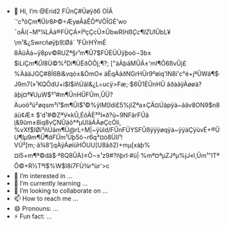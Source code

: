 - 👋 Hi, I’m @Erid2
FÛnÇ#Üøÿð6
OÌÃ´'c³õÇm¶ÛI$r8Þ©%bM§NÌ÷Ö«R8Ô¸Û%"àÿü~ñ·qÆÜÄìqÇN®Hã8ØMÉ$÷ÆyøÃäÊÔªVÔÎGÉ'wo¯oÂí(¬M°¼LÀà®FÜÇÁ×ÍºçÇcÛ±ÛbwRI$HßÇc¶IZU%Rläz@äÈØ$IÛbL¥\m¹&¿Swrcñøÿþ9¦Øã´
¹FÛrHÝmÉ 8ÀüÀà~ÿ8pv©RUZª§$r¹$m¶Û7$FÛÈÜÜÿþoõ¬3b±$ìLíÇ$m¶ÛI$8Ù©%²Dí¶ÙÈðÖÕj;¶?; ["àÀþãMÛÄ±'mI¶Ô6ßvÛj£%ÀàäJGÇ#8Í68í&vqó±&ÒmO« äËqÀãðNGrHÜr9ºøìq'lN8í'c°é+jªÛWä¶$· J9m7(»¹KQÕdU+i$I$íñÚãI&¿L÷ucÿ>Fæ;·$6Û1ÈÛnHÛ ãðàãÿÀøøà?ãþj¤ª¥UµW$²¹#m¶ÛnHÛFÛm¸ÛÜ?Àuoõ³ü²øqsm³í¹$m¶ÛI$¹©%ÿlM[Idí£5%jIZªa±ÇÄ¤Úàpÿà~ãâv8ON9$n8áü¢Æ± $'d¹#©ZªV«kÛ,ÉõÀÈ³²I«ð?ü~9NFärFÛã ̧ì&9ûm±8ìq8vÇNÛäõ*ªμUlãÁÀøÇcÓli, %vXf$IØí³ñÚãm¶Ù@rL÷M|~ÿùld/FÛnFÜYSFÛßÿÿÿøqÿà~ÿÿàÇÿùvÉ+®ÛU¶I$μ9m¶Û¶äFÛm¹$Üþ5õ¬r6q³¤ò8ÜI$I$¹! VÚ²[m;·â¾8'[qÀÿÁøíüHÕUU[U8ãð2)+mµ[xàþ%¤í5+m¶ª©dã$·ª8Q8ÛÀ}±Ô¬±¹z9#?ñþrI·#ü|·%mª¤ªµZJªµ%jJ«l¸Ûm¹"ITªÔ©+R½TªI$%W$I8í7FÙ¾r°ùr'>c
- 👀 I’m interested in ...
- 🌱 I’m currently learning ...
- 💞️ I’m looking to collaborate on ...
- 📫 How to reach me ...
- 😄 Pronouns: ...
- ⚡ Fun fact: ...

<!---
Erid2/Erid2 is a ✨ special ✨ repository because its `README.md` (this file) appears on your GitHub profile.
You can click the Preview link to take a look at your changes.
--->
